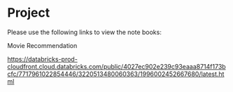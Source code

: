 # Project

Please use the following links to view the note books:

Movie Recommendation

https://databricks-prod-cloudfront.cloud.databricks.com/public/4027ec902e239c93eaaa8714f173bcfc/7717961022854446/3220513480060363/1996002452667680/latest.html

